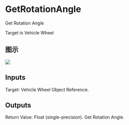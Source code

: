 # GetRotationAngle

Get Rotation Angle

Target is Vehicle Wheel

## 图示

![]($-20221218-19050191.png)

## Inputs

Target: Vehicle Wheel Object Reference.  

## Outputs

Return Value: Float (single-precision). Get Rotation Angle.

